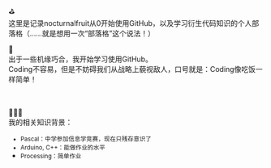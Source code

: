 

⛳️<br>
这里是记录nocturnalfruit从0开始使用GitHub，以及学习衍生代码知识的个人部落格（……就是想用一次“部落格”这个说法！）<br>

🤖<br>
出于一些机缘巧合，我开始学习使用GitHub。<br>
Coding不容易，但是不妨碍我们从战略上藐视敌人，口号就是：Coding像吃饭一样简单！
<br>
<br>
<br>

👩🏻‍💻<br>
我的相关知识背景：
<small> 
- Pascal：中学参加信息学竞赛，现在只残存意识了<br>
- Arduino, C++：能做作业的水平<br>
 - Processing：简单作业</small>

